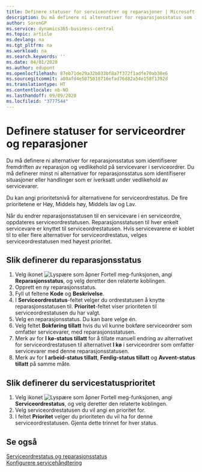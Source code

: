 ```yaml
---
title: Definere statuser for serviceordrer og reparasjoner | Microsoft-dokumentasjon
description: Du må definere ni alternativer for reparasjonsstatus som identifiserer fremdriften av reparasjon og vedlikehold på servicevarer i serviceordrer.
author: SorenGP
ms.service: dynamics365-business-central
ms.topic: article
ms.devlang: na
ms.tgt_pltfrm: na
ms.workload: na
ms.search.keywords: ''
ms.date: 04/01/2020
ms.author: edupont
ms.openlocfilehash: 87eb71de29a32b033bf8a7f372f1adfe70ab38e6
ms.sourcegitcommit: a80afd4e5075018716efad76d82a54e158f1392d
ms.translationtype: HT
ms.contentlocale: nb-NO
ms.lasthandoff: 09/09/2020
ms.locfileid: "3777544"
---
```

# <a name="set-up-statuses-for-service-orders-and-repairs"></a>Definere statuser for serviceordrer og reparasjoner
Du må definere ni alternativer for reparasjonsstatus som identifiserer fremdriften av reparasjon og vedlikehold på servicevarer i serviceordrer. Du må definerer minst ni alternativer for reparasjonsstatus som identifiserer situasjoner eller handlinger som er iverksatt under vedlikehold av servicevarer.  

Du kan angi prioritetsnivå for alternativene for serviceordrestatus. De fire prioritetene er Høy, Middels høy, Middels lav og Lav.  

Når du endrer reparasjonsstatusen til en servicevare i en serviceordre, oppdateres serviceordrestatusen. Reparasjonsstatusen til hver enkelt servicevare er knyttet til serviceordrestatusen. Hvis servicevarene er koblet til to eller flere alternativer for serviceordrestatus, velges serviceordrestatusen med høyest prioritet.  

## <a name="to-set-up-a-repair-status"></a>Slik definerer du reparasjonsstatus  
1. Velg ikonet ![Lyspære som åpner Fortell meg-funksjonen](media/ui-search/search_small.png "Fortell hva du vil gjøre"), angi **Reparasjonsstatus**, og velg deretter den relaterte koblingen.
2. Opprett en ny reparasjonsstatus.  
3. Fyll ut feltene **Kode** og **Beskrivelse**.  
4. I **Serviceordrestatus**-feltet velger du ordrestatusen å knytte reparasjonsstatusen til. **Prioritet**-feltet viser prioriteten til serviceordrestatusen du har valgt.  
5. Velg en reparasjonsstatus. Du kan bare velge én.  
6. Velg feltet **Bokføring tillatt** hvis du vil kunne bokføre serviceordrer som omfatter servicevarer, med reparasjonsstatusen.  
7. Merk av for **I kø-status tillatt** for å tillate manuell endring av alternativet for serviceordrestatusen til alternativet **I kø** i serviceordrer som omfatter servicevarer med denne reparasjonsstatusen.  
8. Merk av for **I arbeid-status tillatt**, **Ferdig-status tillatt** og **Avvent-status tillatt** på samme måte.
  
## <a name="to-set-up-service-status-priorities"></a>Slik definerer du servicestatusprioritet  
1. Velg ikonet ![Lyspære som åpner Fortell meg-funksjonen](media/ui-search/search_small.png "Fortell hva du vil gjøre"), angi **Serviceordrestatus**, og velg deretter den relaterte koblingen.  
2. Velg serviceordrestatusen du vil angi en prioritet for.  
3. I feltet **Prioritet** velger du prioriteten du vil ha for denne serviceordrestatusen. Gjenta dette trinnet for hver status.  

## <a name="see-also"></a>Se også  
[Serviceordrestatus og reparasjonsstatus](service-service-order-status-and-repair-status.md)  
[Konfigurere servicehåndtering](service-setup-service.md)  
